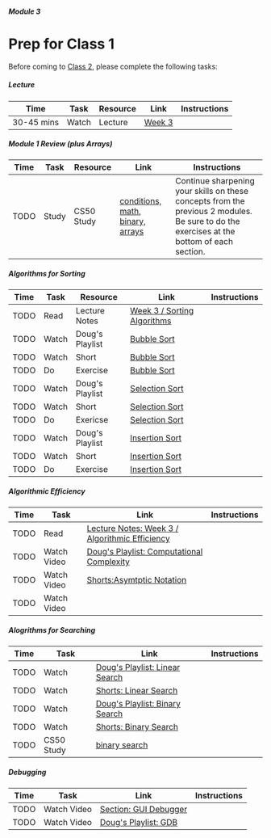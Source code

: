 ##### Module 3

# Prep for Class 1

Before coming to [Class 2](../class2), please complete the following tasks:

##### Lecture
Time | Task | Resource | Link | Instructions
-----|------|----------|------|-------------
30-45 mins | Watch | Lecture | [Week 3](https://www.youtube.com/watch?v=IEOO5UToo6A) | 

##### Module 1 Review (plus Arrays)
Time | Task | Resource | Link | Instructions
-----|------|----------|------|-------------
TODO | Study | CS50 Study | [conditions, math, binary, arrays](https://study.cs50.net/loops?toc=conditions,math,binary,arrays) | Continue sharpening your skills on these concepts from the previous 2 modules. Be sure to do the exercises at the bottom of each section.

##### Algorithms for Sorting
Time | Task | Resource | Link | Instructions
-----|------|----------|------|-------------
TODO | Read | Lecture Notes | [Week 3 / Sorting Algorithms](http://cdn.cs50.net/2015/fall/lectures/3/m/notes3m/notes3m.html#sorting_algorithms)
TODO | Watch | Doug's Playlist | [Bubble Sort](TODO) |
TODO | Watch | Short | [Bubble Sort](TODO) |
TODO | Do | Exercise | [Bubble Sort](../exercises/bubble-sort)
TODO | Watch | Doug's Playlist | [Selection Sort](TODO) |
TODO | Watch | Short | [Selection Sort](TODO) |
TODO | Do | Exericse | [Selection Sort](../exercises/selection-sort)
TODO | Watch | Doug's Playlist | [Insertion Sort](TODO) |
TODO | Watch | Short | [Insertion Sort](TODO) |
TODO | Do | Exercise | [Insertion Sort](../exercises/insertion-sort)


##### Algorithmic Efficiency
Time | Task | Link | Instructions
-----|------|------|-------------
TODO | Read | [Lecture Notes: Week 3 / Algorithmic Efficiency](http://cdn.cs50.net/2015/fall/lectures/3/m/notes3m/notes3m.html#algorithmic_efficiency)
TODO | Watch Video | [Doug's Playlist: Computational Complexity](TODO)
TODO | Watch Video | [Shorts:Asymtptic Notation](http://cs50.tv/2012/fall/shorts/asymptotic_notation/asymptotic_notation-720p.mp4)
TODO | Watch Video | 

##### Alogrithms for Searching
Time | Task | Link | Instructions
-----|------|------|-------------
TODO | Watch | [Doug's Playlist: Linear Search](TODO)
TODO | Watch | [Shorts: Linear Search](TODO)
TODO | Watch | [Doug's Playlist: Binary Search](TODO)
TODO | Watch | [Shorts: Binary Search](TODO)
TODO | CS50 Study | [binary search](https://study.cs50.net/binary_search?toc=binary_search)

##### Debugging
Time | Task | Link | Instructions
-----|------|------|-------------
TODO | Watch Video | [Section: GUI Debugger](https://www.youtube.com/watch?v=-G_klBQLgdc)
TODO | Watch Video | [Doug's Playlist: GDB](TODO)
